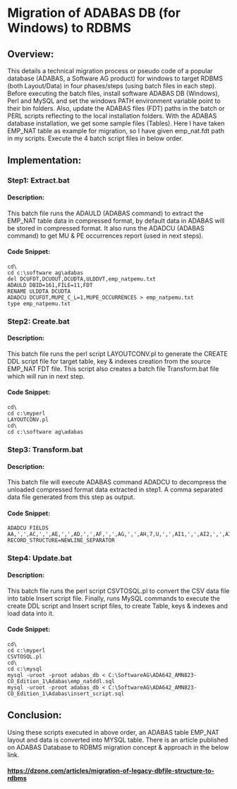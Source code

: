# Migration of ADABAS DB (for Windows) to RDBMS

## Overview:
This details a technical migration process or pseudo code of a popular database (ADABAS, a Software AG product) for windows to target RDBMS (both Layout/Data) in four phases/steps (using batch files in each step). Before executing the batch files, install software ADABAS DB (Windows), Perl and MySQL and set the windows PATH environment variable point to their bin folders. Also, update the ADABAS files (FDT) paths in the batch or PERL scripts reflecting to the local installation folders. With the ADABAS database installation, we get some sample files (Tables). Here I have taken EMP_NAT table as example for migration, so I have given emp_nat.fdt path in my scripts. Execute the 4 batch script files in below order.

## Implementation:
### Step1: Extract.bat

#### Description:
This batch file runs the ADAULD (ADABAS command) to extract the EMP_NAT table data in compressed format, by default data in ADABAS will be stored in compressed format. It also runs the ADADCU (ADABAS command) to get MU & PE occurrences report (used in next steps).

#### Code Snippet:
~~~
cd\
cd c:\software ag\adabas
del DCUFDT,DCUOUT,DCUDTA,ULDDVT,emp_natpemu.txt
ADAULD DBID=161,FILE=11,FDT
RENAME ULDDTA DCUDTA
ADADCU DCUFDT,MUPE_C_L=1,MUPE_OCCURRENCES > emp_natpemu.txt
type emp_natpemu.txt
~~~

### Step2: Create.bat

#### Description:
This batch file runs the perl script LAYOUTCONV.pl to generate the CREATE DDL script file for target table, key & indexes creation from the source EMP_NAT FDT file. This script also creates a batch file Transform.bat file which will run in next step.

#### Code Snippet:
~~~
cd\
cd c:\myperl
LAYOUTCONV.pl
cd\
cd c:\software ag\adabas
~~~

### Step3: Transform.bat

#### Description:
This batch file will execute ADABAS command ADADCU to decompress the unloaded compressed format data extracted in step1. A comma separated data file generated from this step as output.

#### Code Snippet:
~~~
ADADCU FIELDS AA,',',AC,',',AE,',',AD,',',AF,',',AG,',',AH,7,U,',',AI1,',',AI2,',',AI3,',',AI4,',',AJ,',',AK,',',AL,',',AN,',',AM,',',AO,',',AP,',',AR1,',',AS1,9,U,',',AT1(1),9,U,',',AT1(2),9,U,',',AT1(3),9,U,',',AR2,',',AS2,9,U,',',AT2(1),9,U,',',AT2(2),9,U,',',AT2(3),9,U,',',AR3,',',AS3,9,U,',',AT3(1),9,U,',',AT3(2),9,U,',',AT3(3),9,U,',',AR4,',',AS4,9,U,',',AT4(1),9,U,',',AT4(2),9,U,',',AT4(3),9,U,',',AR5,',',AS5,9,U,',',AT5(1),9,U,',',AT5(2),9,U,',',AT5(3),9,U,',',AU,',',AV,',',AX1,',',AY1,',',AX2,',',AY2,',',AX3,',',AY3,',',AZ1,',',AZ2,',',AZ3,',',AZ4. RECORD_STRUCTURE=NEWLINE_SEPARATOR
~~~

### Step4: Update.bat

#### Description:
This batch file runs the perl script CSVTOSQL.pl to convert the CSV data file into table Insert script file. Finally, runs MySQL commands to execute the create DDL script and Insert script files, to create Table, keys & indexes and load data into it.

#### Code Snippet:
~~~
cd\
cd c:\myperl
CSVTOSQL.pl
cd\
cd c:\mysql
mysql -uroot -proot adabas_db < C:\SoftwareAG\ADA642_AMN823-CO_Edition_1\Adabas\emp_natddl.sql
mysql -uroot -proot adabas_db < C:\SoftwareAG\ADA642_AMN823-CO_Edition_1\Adabas\insert_script.sql
~~~

## Conclusion:
Using these scripts executed in above order, an ADABAS table EMP_NAT layout and data is converted into MYSQL table. 
There is an article published on ADABAS Database to RDBMS migration concept & approach in the below link.

#### https://dzone.com/articles/migration-of-legacy-dbfile-structure-to-rdbms
